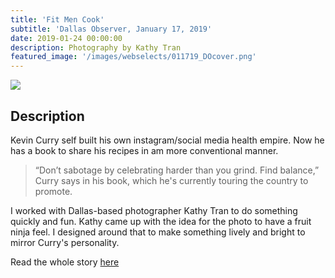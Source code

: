 ```yaml
---
title: 'Fit Men Cook'
subtitle: 'Dallas Observer, January 17, 2019'
date: 2019-01-24 00:00:00
description: Photography by Kathy Tran
featured_image: '/images/webselects/011719_DOcover.png'
---
```


![](/images/webselects/012419_DOcover.png)

## Description

Kevin Curry self built his own instagram/social media health empire. Now he has a book to share his recipes in am more conventional manner. 

> “Don’t sabotage by celebrating harder than you grind. Find balance,” Curry says in his book, which he's currently touring the country to promote.

I worked with Dallas-based photographer Kathy Tran to do something quickly and fun. Kathy came up with the idea for the photo to have a fruit ninja feel. I designed around that to make something lively and bright to mirror Curry's personality.

Read the whole story [here](https://www.dallasobserver.com/restaurants/fit-men-cook-how-dallas-kevin-curry-made-being-healthy-a-lucrative-lifestyle-11457543)